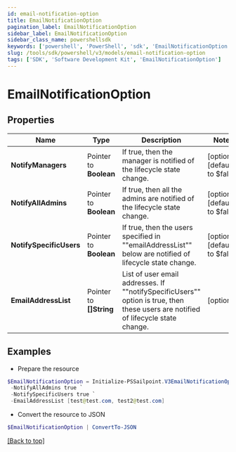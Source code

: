 ```yaml
---
id: email-notification-option
title: EmailNotificationOption
pagination_label: EmailNotificationOption
sidebar_label: EmailNotificationOption
sidebar_class_name: powershellsdk
keywords: ['powershell', 'PowerShell', 'sdk', 'EmailNotificationOption'] 
slug: /tools/sdk/powershell/v3/models/email-notification-option
tags: ['SDK', 'Software Development Kit', 'EmailNotificationOption']
---
```



# EmailNotificationOption

## Properties

Name | Type | Description | Notes
------------ | ------------- | ------------- | -------------
**NotifyManagers** |  Pointer to **Boolean** | If true, then the manager is notified of the lifecycle state change. | [optional] [default to $false]
**NotifyAllAdmins** |  Pointer to **Boolean** | If true, then all the admins are notified of the lifecycle state change. | [optional] [default to $false]
**NotifySpecificUsers** |  Pointer to **Boolean** | If true, then the users specified in ""emailAddressList"" below are notified of lifecycle state change. | [optional] [default to $false]
**EmailAddressList** |  Pointer to **[]String** | List of user email addresses. If ""notifySpecificUsers"" option is true, then these users are notified of lifecycle state change. | [optional] 

## Examples

- Prepare the resource
```powershell
$EmailNotificationOption = Initialize-PSSailpoint.V3EmailNotificationOption  -NotifyManagers true `
 -NotifyAllAdmins true `
 -NotifySpecificUsers true `
 -EmailAddressList [test@test.com, test2@test.com]
```

- Convert the resource to JSON
```powershell
$EmailNotificationOption | ConvertTo-JSON
```


[[Back to top]](#) 

